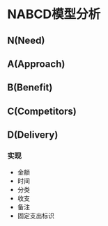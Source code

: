 # NABCD模型分析

## N(Need)

## A(Approach)

## B(Benefit)

## C(Competitors)

## D(Delivery)




### 实现
+ 金额
+ 时间
+ 分类
+ 收支
+ 备注
+ 固定支出标识
